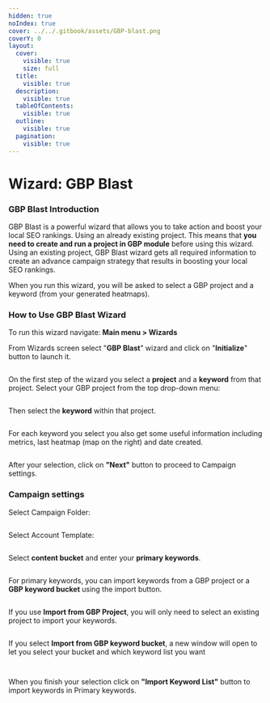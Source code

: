 ```yaml
---
hidden: true
noIndex: true
cover: ../../.gitbook/assets/GBP-blast.png
coverY: 0
layout:
  cover:
    visible: true
    size: full
  title:
    visible: true
  description:
    visible: true
  tableOfContents:
    visible: true
  outline:
    visible: true
  pagination:
    visible: true
---
```


# Wizard: GBP Blast

### GBP Blast Introduction

GBP Blast is a powerful wizard that allows you to take action and boost your local SEO rankings. Using an already existing project. This means that **you need to create and run a project in GBP module** before using this wizard. Using an existing project, GBP Blast wizard gets all required information to create an advance campaign strategy that results in boosting your local SEO rankings.

When you run this wizard, you will be asked to select a GBP project and a keyword (from your generated heatmaps).

### How to Use GBP Blast Wizard

To run this wizard navigate: **Main menu > Wizards**

From Wizards screen select "**GBP Blast**" wizard and click on "**Initialize**" button to launch it.

<figure><img src="../../.gitbook/assets/gbp-blast 1.png" alt=""><figcaption></figcaption></figure>

On the first step of the wizard you select a **project** and a **keyword** from that project. Select your GBP project from the top drop-down menu:

<figure><img src="../../.gitbook/assets/gbp-blast 2.png" alt=""><figcaption></figcaption></figure>

Then select the **keyword** within that project.&#x20;

<figure><img src="../../.gitbook/assets/gbp-blast 3.png" alt=""><figcaption></figcaption></figure>

For each keyword you select you also get some useful information including metrics, last heatmap (map on the right) and date created.

<figure><img src="../../.gitbook/assets/gbp-blast 4.png" alt=""><figcaption></figcaption></figure>

After your selection, click on **"Next"** button to proceed to Campaign settings.



### Campaign settings

Select Campaign Folder:

<figure><img src="../../.gitbook/assets/gbp-blast 5.png" alt=""><figcaption></figcaption></figure>

Select Account Template:

<figure><img src="../../.gitbook/assets/gbp-blast 6.png" alt=""><figcaption></figcaption></figure>

Select **content bucket** and enter your **primary keywords**.

<figure><img src="../../.gitbook/assets/gbp-blast 7.png" alt=""><figcaption></figcaption></figure>

For primary keywords, you can import keywords from a GBP project or a **GBP keyword bucket** using the import button.

<figure><img src="../../.gitbook/assets/gbp-blast 8.png" alt=""><figcaption></figcaption></figure>

If you use **Import from GBP Project**, you will only need to select an existing project to import your keywords.

<figure><img src="../../.gitbook/assets/gbp-blast 9.png" alt=""><figcaption></figcaption></figure>

If you select **Import from GBP keyword bucket**, a new window will open to let you select your bucket and which keyword list you want

<figure><img src="../../.gitbook/assets/gbp-blast 10.png" alt=""><figcaption></figcaption></figure>

<figure><img src="../../.gitbook/assets/gbp-blast 11.png" alt=""><figcaption></figcaption></figure>

When you finish your selection click on **"Import Keyword List"** button to import keywords in Primary keywords.
